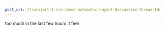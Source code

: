 ```yaml
---
post_url: /t/project-1-llm-based-automation-agent-discussion-thread-tds-jan-2025/164277/604
---
```

too much in the last few hours it feel